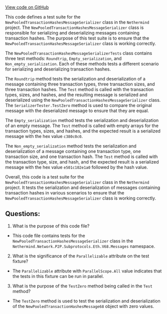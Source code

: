 [View code on GitHub](https://github.com/nethermindeth/nethermind/Nethermind.Network.Test/P2P/Subprotocols/Eth/V68/NewPooledTransactionHashesMessageSerializerTests.cs)

This code defines a test suite for the `NewPooledTransactionHashesMessageSerializer` class in the `Nethermind` project. The `NewPooledTransactionHashesMessageSerializer` class is responsible for serializing and deserializing messages containing transaction hashes. The purpose of this test suite is to ensure that the `NewPooledTransactionHashesMessageSerializer` class is working correctly.

The `NewPooledTransactionHashesMessageSerializerTests` class contains three test methods: `Roundtrip`, `Empty_serialization`, and `Non_empty_serialization`. Each of these methods tests a different scenario for serializing and deserializing transaction hashes.

The `Roundtrip` method tests the serialization and deserialization of a message containing three transaction types, three transaction sizes, and three transaction hashes. The `Test` method is called with the transaction types, sizes, and hashes, and the resulting message is serialized and deserialized using the `NewPooledTransactionHashesMessageSerializer` class. The `SerializerTester.TestZero` method is used to compare the original message with the deserialized message to ensure that they are equal.

The `Empty_serialization` method tests the serialization and deserialization of an empty message. The `Test` method is called with empty arrays for the transaction types, sizes, and hashes, and the expected result is a serialized message with the hex value `c380c0c0`.

The `Non_empty_serialization` method tests the serialization and deserialization of a message containing one transaction type, one transaction size, and one transaction hash. The `Test` method is called with the transaction type, size, and hash, and the expected result is a serialized message with the hex value `e501c102e1a0` followed by the hash value.

Overall, this code is a test suite for the `NewPooledTransactionHashesMessageSerializer` class in the `Nethermind` project. It tests the serialization and deserialization of messages containing transaction hashes in various scenarios to ensure that the `NewPooledTransactionHashesMessageSerializer` class is working correctly.
## Questions: 
 1. What is the purpose of this code file?
- This code file contains tests for the `NewPooledTransactionHashesMessageSerializer` class in the `Nethermind.Network.P2P.Subprotocols.Eth.V68.Messages` namespace.

2. What is the significance of the `Parallelizable` attribute on the test fixture?
- The `Parallelizable` attribute with `ParallelScope.All` value indicates that the tests in this fixture can be run in parallel.

3. What is the purpose of the `TestZero` method being called in the `Test` method?
- The `TestZero` method is used to test the serialization and deserialization of the `NewPooledTransactionHashesMessage68` object with zero values.